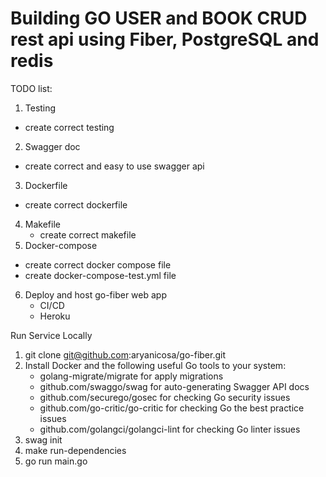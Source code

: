 # Building GO USER and BOOK CRUD rest api using Fiber, PostgreSQL and redis

TODO list:
1. Testing
  - create correct testing
2. Swagger doc
  - create correct and easy to use swagger api
3. Dockerfile
  - create correct dockerfile
4. Makefile
   - create correct makefile
5. Docker-compose
  - create correct docker compose file
  - create docker-compose-test.yml file
6. Deploy and host go-fiber web app
   - CI/CD
   - Heroku

Run Service Locally
1. git clone git@github.com:aryanicosa/go-fiber.git
2. Install Docker and the following useful Go tools to your system:
   - golang-migrate/migrate for apply migrations
   - github.com/swaggo/swag for auto-generating Swagger API docs
   - github.com/securego/gosec for checking Go security issues
   - github.com/go-critic/go-critic for checking Go the best practice issues
   - github.com/golangci/golangci-lint for checking Go linter issues
3. swag init
4. make run-dependencies
5. go run main.go
